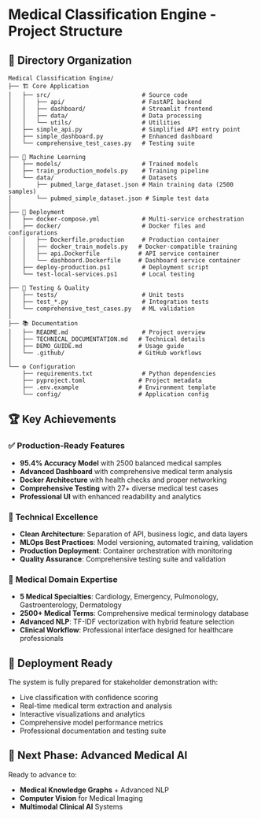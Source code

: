 # Medical Classification Engine - Project Structure

## 📁 Directory Organization

```
Medical Classification Engine/
├── 🏗️ Core Application
│   ├── src/                          # Source code
│   │   ├── api/                      # FastAPI backend
│   │   ├── dashboard/                # Streamlit frontend  
│   │   ├── data/                     # Data processing
│   │   └── utils/                    # Utilities
│   ├── simple_api.py                 # Simplified API entry point
│   ├── simple_dashboard.py           # Enhanced dashboard
│   └── comprehensive_test_cases.py   # Testing suite
│
├── 🤖 Machine Learning
│   ├── models/                       # Trained models
│   ├── train_production_models.py    # Training pipeline
│   └── data/                         # Datasets
│       ├── pubmed_large_dataset.json # Main training data (2500 samples)
│       └── pubmed_simple_dataset.json # Simple test data
│
├── 🐳 Deployment
│   ├── docker-compose.yml            # Multi-service orchestration
│   ├── docker/                       # Docker files and configurations
│   │   ├── Dockerfile.production     # Production container
│   │   ├── docker_train_models.py   # Docker-compatible training
│   │   ├── api.Dockerfile           # API service container
│   │   └── dashboard.Dockerfile     # Dashboard service container
│   ├── deploy-production.ps1         # Deployment script
│   └── test-local-services.ps1       # Local testing
│
├── 🧪 Testing & Quality
│   ├── tests/                        # Unit tests
│   ├── test_*.py                     # Integration tests
│   └── comprehensive_test_cases.py   # ML validation
│
├── 📚 Documentation
│   ├── README.md                     # Project overview
│   ├── TECHNICAL_DOCUMENTATION.md   # Technical details
│   ├── DEMO_GUIDE.md                # Usage guide
│   └── .github/                     # GitHub workflows
│
└── ⚙️ Configuration
    ├── requirements.txt              # Python dependencies
    ├── pyproject.toml               # Project metadata
    ├── .env.example                 # Environment template
    └── config/                      # Application config
```

## 🏆 Key Achievements

### ✅ **Production-Ready Features**
- **95.4% Accuracy Model** with 2500 balanced medical samples
- **Advanced Dashboard** with comprehensive medical term analysis
- **Docker Architecture** with health checks and proper networking
- **Comprehensive Testing** with 27+ diverse medical test cases
- **Professional UI** with enhanced readability and analytics

### 🎯 **Technical Excellence** 
- **Clean Architecture**: Separation of API, business logic, and data layers
- **MLOps Best Practices**: Model versioning, automated training, validation
- **Production Deployment**: Container orchestration with monitoring
- **Quality Assurance**: Comprehensive testing suite and validation

### 🏥 **Medical Domain Expertise**
- **5 Medical Specialties**: Cardiology, Emergency, Pulmonology, Gastroenterology, Dermatology
- **2500+ Medical Terms**: Comprehensive medical terminology database
- **Advanced NLP**: TF-IDF vectorization with hybrid feature selection
- **Clinical Workflow**: Professional interface designed for healthcare professionals

## 🚀 **Deployment Ready**

The system is fully prepared for stakeholder demonstration with:
- Live classification with confidence scoring
- Real-time medical term extraction and analysis  
- Interactive visualizations and analytics
- Comprehensive model performance metrics
- Professional documentation and testing suite

## 🎯 **Next Phase: Advanced Medical AI**

Ready to advance to:
- **Medical Knowledge Graphs** + Advanced NLP
- **Computer Vision** for Medical Imaging
- **Multimodal Clinical AI** Systems

